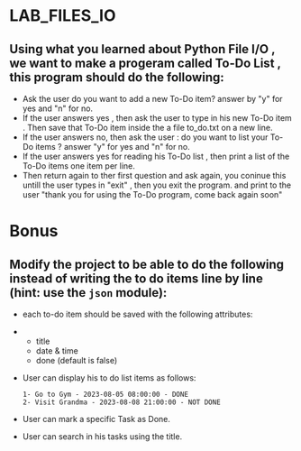 # LAB_FILES_IO


## Using what you learned about Python File I/O , we want to make a progeram called To-Do List , this program should do the following:
- Ask the user do you want to add a new To-Do item? answer by "y" for yes and "n" for no.
- If the user answers yes , then ask the user to type in his new To-Do item . Then save that To-Do item inside the a file to_do.txt on a new line.
- If the user answers no, then ask the user : do you want to list your To-Do items ? answer "y" for yes and "n" for no. 
- If the user answers yes for reading his To-Do list , then print a list of the To-Do items one item per line.
- Then return again to ther first question and ask again, you coninue this untill the user types in "exit" , then you exit the program. and print to the user "thank you for using the To-Do program, come back again soon"


# Bonus
## Modify the project to be able to do the following instead of  writing the to do items line by line (**hint**: use the `json` module):
- each to-do item should be saved with the following attributes:
- - title
  - date & time
  - done (default is false)

- User can display his to do list items as follows:
  ```
  1- Go to Gym - 2023-08-05 08:00:00 - DONE
  2- Visit Grandma - 2023-08-08 21:00:00 - NOT DONE
  ```
- User can mark a specific Task as Done.
- User can search in his tasks using the title.
